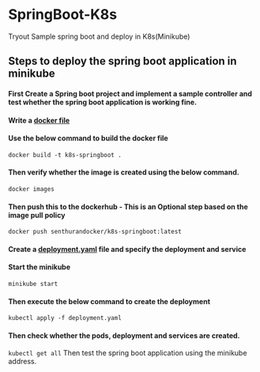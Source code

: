 # SpringBoot-K8s
Tryout Sample spring boot and deploy in K8s(Minikube)

## **Steps to deploy the spring boot application in minikube**

#### First Create a Spring boot project and implement a sample controller and test whether the spring boot application is working fine.
#### Write a [docker file](https://github.com/Senthuran100/SpringBoot-K8s/blob/main/Dockerfile)
#### Use the below command to build the docker file
`docker build -t k8s-springboot .
`
#### Then verify whether the image is created using the below command.
`docker images`
#### Then push this to the dockerhub - This is an Optional step based on the image pull policy
`docker push senthurandocker/k8s-springboot:latest`
#### Create a [deployment.yaml](https://github.com/Senthuran100/SpringBoot-K8s/blob/main/deployment.yaml) file and specify the deployment and service
#### Start the minikube
`minikube start`
#### Then execute the below command to create the deployment
`kubectl apply -f deployment.yaml`
#### Then check whether the pods, deployment and services are created.
`kubectl get all`
Then test the spring boot application using the minikube address.

